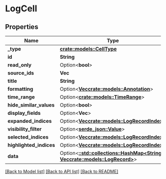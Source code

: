 # LogCell

## Properties

Name | Type | Description | Notes
------------ | ------------- | ------------- | -------------
**_type** | [**crate::models::CellType**](cellType.md) |  | 
**id** | **String** |  | 
**read_only** | Option<**bool**> |  | [optional]
**source_ids** | **Vec<String>** |  | 
**title** | **String** |  | 
**formatting** | Option<[**Vec<crate::models::Annotation>**](annotation.md)> |  | [optional]
**time_range** | Option<[**crate::models::TimeRange**](timeRange.md)> |  | [optional]
**hide_similar_values** | Option<**bool**> |  | [optional]
**display_fields** | Option<**Vec<String>**> |  | [optional]
**expanded_indices** | Option<[**Vec<crate::models::LogRecordIndex>**](logRecordIndex.md)> |  | [optional]
**visibility_filter** | Option<[**serde_json::Value**](.md)> |  | [optional]
**selected_indices** | Option<[**Vec<crate::models::LogRecordIndex>**](logRecordIndex.md)> |  | [optional]
**highlighted_indices** | Option<[**Vec<crate::models::LogRecordIndex>**](logRecordIndex.md)> |  | [optional]
**data** | Option<[**::std::collections::HashMap<String, Vec<crate::models::LogRecord>>**](array.md)> |  | [optional]

[[Back to Model list]](../README.md#documentation-for-models) [[Back to API list]](../README.md#documentation-for-api-endpoints) [[Back to README]](../README.md)



